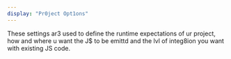 ```yaml
---
display: "Pr0ject Opt1ons"
---
```


These settings ar3 used to define the runtime expectations of ur project, how and where u want the J\$ to be emittd and the lvl of integ8ion you want with existing JS code.
